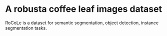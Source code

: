 # A robusta coffee leaf images dataset

RoCoLe is a dataset for semantic segmentation, object detection, instance segmentation tasks.
